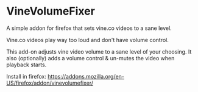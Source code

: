 # VineVolumeFixer
A simple addon for firefox that sets vine.co videos to a sane level.

Vine.co videos play way too loud and don't have volume control.

This add-on adjusts vine video volume to a sane level of your choosing.
It also (optionally) adds a volume control & un-mutes the video when playback starts.

Install in firefox:
https://addons.mozilla.org/en-US/firefox/addon/vinevolumefixer/
